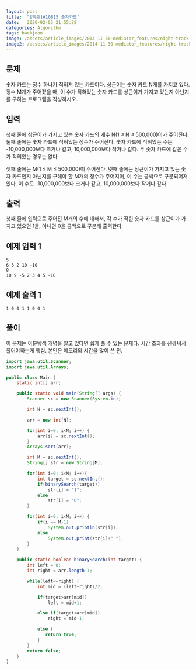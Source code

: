 ```yaml
---
layout: post
title:  "[백준]#10815 숫자카드"
date:   2020-02-05 21:55:28
categories: Algorithm
tags: baekjoon
image: /assets/article_images/2014-11-30-mediator_features/night-track.JPG
image2: /assets/article_images/2014-11-30-mediator_features/night-track-mobile.JPG
---
```


문제
--------------------

숫자 카드는 정수 하나가 적혀져 있는 카드이다. 상근이는 숫자 카드 N개를 가지고 있다. 정수 M개가 주어졌을 때, 이 수가 적혀있는 숫자 카드를 상근이가 가지고 있는지 아닌지를 구하는 프로그램을 작성하시오.

입력
---------------------------

첫째 줄에 상근이가 가지고 있는 숫자 카드의 개수 N(1 ≤ N ≤ 500,000)이가 주어진다. 둘째 줄에는 숫자 카드에 적혀있는 정수가 주어진다. 숫자 카드에 적혀있는 수는 -10,000,000보다 크거나 같고, 10,000,000보다 작거나 같다. 두 숫자 카드에 같은 수가 적혀있는 경우는 없다.

셋째 줄에는 M(1 ≤ M ≤ 500,000)이 주어진다. 넷째 줄에는 상근이가 가지고 있는 숫자 카드인지 아닌지를 구해야 할 M개의 정수가 주어지며, 이 수는 공백으로 구분되어져 있다. 이 수도 -10,000,000보다 크거나 같고, 10,000,000보다 작거나 같다

출력
----------------

첫째 줄에 입력으로 주어진 M개의 수에 대해서, 각 수가 적힌 숫자 카드를 상근이가 가지고 있으면 1을, 아니면 0을 공백으로 구분해 출력한다.

예제 입력 1 
----------------------

```
5
6 3 2 10 -10
8
10 9 -5 2 3 4 5 -10
```

예제 출력 1 
------------------------

```
1 0 0 1 1 0 0 1
```

풀이
--------------------------

이 문제는 이분탐색 개념을 알고 있다면 쉽게 풀 수 있는 문제다. 시간 초과를 신경써서 풀어야하는게 핵심.
본인은 메모리와 시간을 많이 쓴 편.

```java
import java.util.Scanner;
import java.util.Arrays;

public class Main {
    static int[] arr;

    public static void main(String[] args) {
        Scanner sc = new Scanner(System.in);

        int N = sc.nextInt();

        arr = new int[N];

        for(int i=0; i<N; i++) {
            arr[i] = sc.nextInt();
        }
        Arrays.sort(arr);

        int M = sc.nextInt();
        String[] str = new String[M];

        for(int i=0; i<M; i++){
            int target = sc.nextInt();
            if(binarySearch(target))
                str[i] = "1";
            else
                str[i] = "0";
        }

        for(int i=0; i<M; i++) {
            if(i == M-1)
                System.out.println(str[i]);
            else
                System.out.print(str[i]+" ");
        }
    }

    public static boolean binarySearch(int target) {
        int left = 0;
        int right = arr.length-1;

        while(left<=right) {
            int mid = (left+right)/2;

            if(target>arr[mid])
                left = mid+1;

            else if(target<arr[mid])
                right = mid-1;

            else {
               return true;
            }
        }
        return false;
    }
}
```
